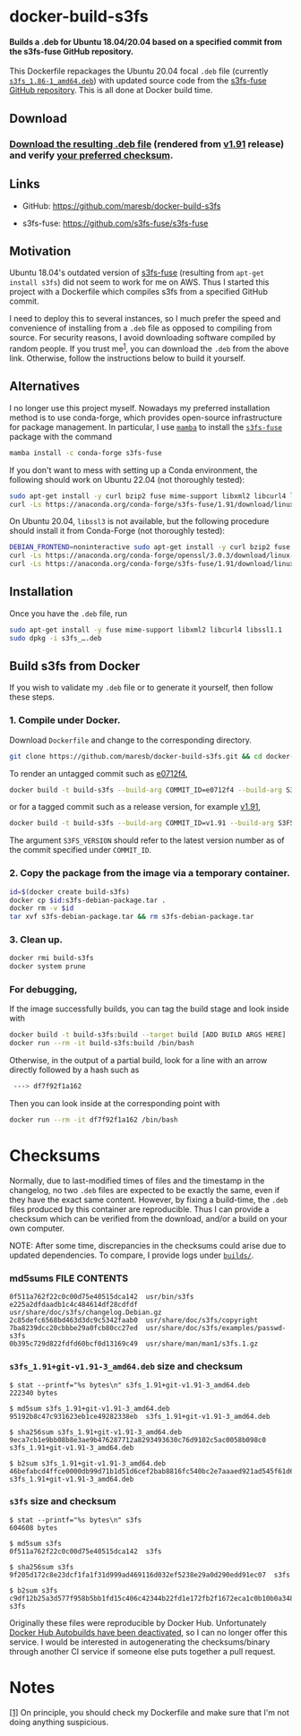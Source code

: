 # docker-build-s3fs

#### Builds a .deb for Ubuntu 18.04/20.04 based on a specified commit from the s3fs-fuse GitHub repository.

This Dockerfile repackages the Ubuntu 20.04 focal `.deb` file (currently [`s3fs_1.86-1_amd64.deb`](https://packages.ubuntu.com/focal/amd64/s3fs/download)) with updated source code from the [s3fs-fuse GitHub repository](https://github.com/s3fs-fuse/s3fs-fuse).  This is all done at Docker build time.

## Download

### [Download the resulting .deb file](https://media.githubusercontent.com/media/maresb/docker-build-s3fs/master/builds/s3fs_1.91+git-v1.91-3_amd64.deb) (rendered from [v1.91](https://github.com/s3fs-fuse/s3fs-fuse/tree/v1.91) release) and verify [your preferred checksum](#checksums).

## Links

- GitHub: https://github.com/maresb/docker-build-s3fs

- s3fs-fuse: https://github.com/s3fs-fuse/s3fs-fuse


## Motivation

Ubuntu 18.04's outdated version of [s3fs-fuse](https://github.com/s3fs-fuse/s3fs-fuse) (resulting from `apt-get install s3fs`) did not seem to work for me on AWS. Thus I started this project with a Dockerfile which compiles s3fs from a specified GitHub commit.

I need to deploy this to several instances, so I much prefer the speed and
convenience of installing from a `.deb` file as opposed to compiling from source.
For security reasons, I avoid downloading software compiled by random people.
If you trust me<sup><a name="trustmesrc">[1](#trustmedest)</a></sup>, you can download the `.deb` from the above link.  Otherwise, follow the instructions below to build it yourself.

## Alternatives

I no longer use this project myself. Nowadays my preferred installation method is to use conda-forge, which provides open-source infrastructure for package management. In particular, I use [`mamba`](https://github.com/mamba-org/mamba) to install the [`s3fs-fuse`](https://github.com/conda-forge/s3fs-fuse-feedstock) package with the command

```bash
mamba install -c conda-forge s3fs-fuse
```

If you don't want to mess with setting up a Conda environment, the following should work on Ubuntu 22.04 (not thoroughly tested):

```bash
sudo apt-get install -y curl bzip2 fuse mime-support libxml2 libcurl4 libssl3
curl -Ls https://anaconda.org/conda-forge/s3fs-fuse/1.91/download/linux-64/s3fs-fuse-1.91-h66f7299_0.tar.bz2 | sudo tar -xvj --strip-components=1 --directory=/usr/local/bin bin/s3fs
```

On Ubuntu 20.04, `libssl3` is not available, but the following procedure should install it from Conda-Forge (not thoroughly tested):

```bash
DEBIAN_FRONTEND=noninteractive sudo apt-get install -y curl bzip2 fuse mime-support libxml2 libcurl4
curl -Ls https://anaconda.org/conda-forge/openssl/3.0.3/download/linux-64/openssl-3.0.3-h166bdaf_0.tar.bz2 | sudo tar -xvj --strip-components=1 --directory=/usr/local/lib --wildcards "lib/lib*"
curl -Ls https://anaconda.org/conda-forge/s3fs-fuse/1.91/download/linux-64/s3fs-fuse-1.91-h66f7299_0.tar.bz2 | sudo tar -xvj --strip-components=1 --directory=/usr/local/bin bin/s3fs
```

## Installation

Once you have the `.deb` file, run

```bash
sudo apt-get install -y fuse mime-support libxml2 libcurl4 libssl1.1
sudo dpkg -i s3fs_….deb
```

## Build s3fs from Docker

If you wish to validate my `.deb` file or to generate it yourself, then follow these steps.

### 1. Compile under Docker.

Download `Dockerfile` and change to the corresponding directory.

```bash
git clone https://github.com/maresb/docker-build-s3fs.git && cd docker-build-s3fs
```

To render an untagged commit such as [e0712f4](https://github.com/s3fs-fuse/s3fs-fuse/tree/e0712f4),
```bash
docker build -t build-s3fs --build-arg COMMIT_ID=e0712f4 --build-arg S3FS_VERSION=1.85 .
```

or for a tagged commit such as a release version, for example [v1.91](https://github.com/s3fs-fuse/s3fs-fuse/tree/v1.91),

```bash
docker build -t build-s3fs --build-arg COMMIT_ID=v1.91 --build-arg S3FS_VERSION=1.91 .
```

The argument `S3FS_VERSION` should refer to the latest version number as of the commit specified under `COMMIT_ID`.

### 2. Copy the package from the image via a temporary container.
```bash
id=$(docker create build-s3fs)
docker cp $id:s3fs-debian-package.tar .
docker rm -v $id
tar xvf s3fs-debian-package.tar && rm s3fs-debian-package.tar
```

### 3. Clean up.
```bash
docker rmi build-s3fs
docker system prune
```

### For debugging,

If the image successfully builds, you can tag the build stage and look inside with
```bash
docker build -t build-s3fs:build --target build [ADD BUILD ARGS HERE] .
docker run --rm -it build-s3fs:build /bin/bash
```
Otherwise, in the output of a partial build, look for a line with an arrow directly followed by a hash such as
```bash
 ---> df7f92f1a162
```
Then you can look inside at the corresponding point with
```bash
docker run --rm -it df7f92f1a162 /bin/bash
```

# Checksums

Normally, due to last-modified times of files and the timestamp in the changelog,
no two `.deb` files are expected to be exactly the same, even if they have the
exact same content. However, by fixing a build-time, the `.deb` files produced
by this container are reproducible. Thus I can provide a checksum which can be
verified from the download, and/or a build on your own computer.

NOTE: After some time, discrepancies in the checksums could arise due to updated
dependencies. To compare, I provide logs under [`builds/`](builds).

### md5sums FILE CONTENTS

    0f511a762f22c0c00d75e40515dca142  usr/bin/s3fs
    e225a2dfdaadb1c4c484614df28cdfdf  usr/share/doc/s3fs/changelog.Debian.gz
    2c85defc6568bd463d3dc9c5342faab0  usr/share/doc/s3fs/copyright
    7ba8239dcc20cbbbe29a0fcb80cc27ed  usr/share/doc/s3fs/examples/passwd-s3fs
    0b395c729d822fdfd60bcf0d13169c49  usr/share/man/man1/s3fs.1.gz


### `s3fs_1.91+git-v1.91-3_amd64.deb` size and checksum

    $ stat --printf="%s bytes\n" s3fs_1.91+git-v1.91-3_amd64.deb
    222340 bytes

    $ md5sum s3fs_1.91+git-v1.91-3_amd64.deb
    95192b8c47c931623eb1ce49282338eb  s3fs_1.91+git-v1.91-3_amd64.deb
    
    $ sha256sum s3fs_1.91+git-v1.91-3_amd64.deb
    9eca7cb1e9bb08b8e3ae9b476287712a8293493630c76d9102c5ac0058b098c0  s3fs_1.91+git-v1.91-3_amd64.deb
    
    $ b2sum s3fs_1.91+git-v1.91-3_amd64.deb
    46befabcd4ffce0000db99d71b1d51d6cef2bab8816fc540bc2e7aaaed921ad545f61d661190b96d219648f69688a7ea65ce6142a6524ec3af5a6f7f9f2ea97f  s3fs_1.91+git-v1.91-3_amd64.deb


### `s3fs` size and checksum

    $ stat --printf="%s bytes\n" s3fs
    604608 bytes

    $ md5sum s3fs
    0f511a762f22c0c00d75e40515dca142  s3fs
    
    $ sha256sum s3fs
    9f205d172c8e23dcf1fa1f31d999ad469116d032ef5238e29a0d290edd91ec07  s3fs
    
    $ b2sum s3fs
    c9df12b25a3d577f958b5bb1fd15c406c42344b22fd1e172fb2f1672eca1c0b10b0a3487099f9951ebfaf55a3c81e64ce8a9d2cad1275612d15c5ac1713bae92  s3fs



Originally these files were reproducible by Docker Hub. Unfortunately [Docker Hub Autobuilds have been deactivated](https://www.docker.com/blog/changes-to-docker-hub-autobuilds/), so I can no longer offer this service. I would be interested in autogenerating the checksums/binary through another CI service if someone else puts together a pull request.

# Notes

<a name="trustmedest">[[1]](#trustmesrc)</a> On principle, you should check my Dockerfile and make sure that I'm not doing anything suspicious.
